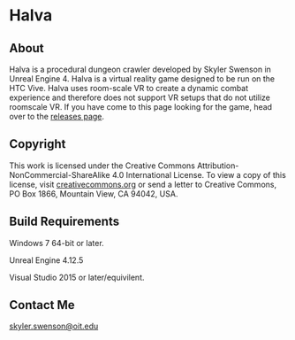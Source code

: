 # Halva
## About
Halva is a procedural dungeon crawler developed by Skyler Swenson in Unreal Engine 4. Halva is a virtual reality game designed to be run on the HTC Vive. Halva uses room-scale VR to create a dynamic combat experience and therefore does not support VR setups that do not utilize roomscale VR. If you have come to this page looking for the game, head over to the [releases page](https://github.com/Zamithal/Halva/releases).
## Copyright
This work is licensed under the Creative Commons Attribution-NonCommercial-ShareAlike 4.0 International License. To view a copy of this license, visit [creativecommons.org](http://creativecommons.org/licenses/by-nc-sa/4.0/) or send a letter to Creative Commons, PO Box 1866, Mountain View, CA 94042, USA.
## Build Requirements

Windows 7 64-bit or later.

Unreal Engine 4.12.5

Visual Studio 2015 or later/equivilent.

## Contact Me
skyler.swenson@oit.edu
